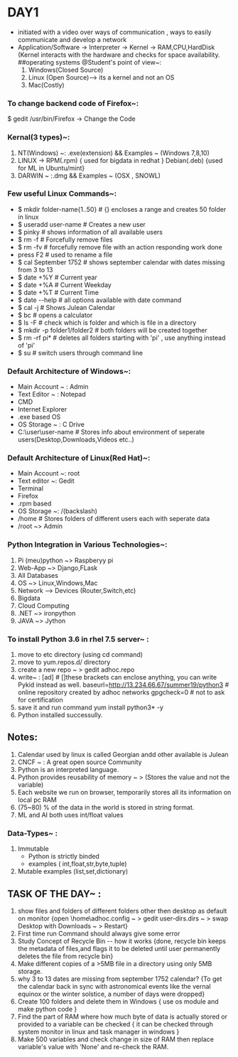 # DAY1
* initiated with a video over ways of communication , ways to easily communicate and develop a network
* Application/Software -> Interpreter -> Kernel -> RAM,CPU,HardDisk
  (Kernel interacts with the hardware and checks for space availability.
##operating systems @Student's point of view~:
  1. Windows(Closed Source)
  2. Linux (Open Source)--> its a kernel and not an OS
  3. Mac(Costly)

### To change backend code of Firefox~:
  $ gedit /usr/bin/Firefox -> Change the Code

### Kernal(3 types)~:
  1. NT(Windows) ~:  .exe(extension) && Examples ~ (Windows 7,8,10)
  2. LINUX -> RPM(.rpm) { used for bigdata in redhat }
             Debian(.deb) {used for ML in Ubuntu/mint}
  3. DARWIN ~ :.dmg && Examples ~ (OSX , SNOWL)

### Few useful Linux Commands~:
* $ mkdir folder-name{1..50}        # {} encloses a range and creates 50 folder in linux
* $ useradd user-name               # Creates a new user
* $ pinky                           # shows information of all available users
* $ rm -f                           # Forcefully remove files
* $ rm -fv                          # forcefully remove file with an action responding work done
* press F2                          # used to rename a file
* $ cal September 1752              # shows september calendar with dates missing from 3 to 13
* $ date +%Y                        # Current year
* $ date +%A                        # Current Weekday
* $ date +%T                        # Current Time
* $ date --help                     # all options available with date command
* $ cal -j                          # Shows Julean Calendar
* $ bc                              # opens a calculator
* $ ls -F                           # check which is folder and which is file in a directory
* $ mkdir -p folder1/folder2        # both folders will be created together
* $ rm -rf pi*                      # deletes all folders starting with 'pi' , use anything instead of 'pi'
* $ su                              # switch users through command line

### Default Architecture of Windows~:
  * Main Account ~ : Admin
  * Text Editor ~ : Notepad
  * CMD
  * Internet Explorer
  * .exe based OS
  * OS Storage ~ : C Drive
  * C:\user\user-name         # Stores info about environment of seperate users(Desktop,Downloads,Videos etc..)

### Default Architecture of Linux(Red Hat)~:
  * Main Account ~: root
  * Text editor ~: Gedit
  * Terminal
  * Firefox
  * .rpm based
  * OS Storage ~: /(backslash)
  * /home                     # Stores folders of different users each with seperate data
  * /root  ~> Admin

### Python Integration in Various Technologies~:
  1. Pi (meu)python ~> Raspberyy pi
  2. Web-App ~> Django,FLask
  3. All Databases
  4. OS ~> Linux,Windows,Mac
  5. Network --> Devices (Router,Switch,etc)
  6. Bigdata
  7. Cloud Computing
  8. .NET ~> ironpython
  9. JAVA ~> Jython

### To install Python 3.6 in rhel 7.5 server~ :
  1. move to etc directory (using cd command)
  2. move to yum.repos.d/ directory
  3. create a new repo ~ > gedit adhoc.repo
  4. write~ :
    [ad]                                           # []these brackets can enclose anything, you can write Pykid instead as well.
    baseurl=http://13.234.66.67/summer19/python3   # online repository created by adhoc networks
    gpgcheck=0                                     # not to ask for certification
  5. save it and run command
    yum install python3* -y
  6. Python installed successully.


## Notes:
  1. Calendar used by linux is called Georgian andd other available is Julean
  2. CNCF ~ : A great open source Community
  3. Python is an interpreted language.
  4. Python provides reusability of memory ~ > (Stores the value and not the variable)
  5. Each website we run on browser, temporarily stores all its information on local pc RAM
  6. (75~80) % of the data in the world is stored in string format.
  7. ML and  AI both uses int/float values

### Data-Types~ :
  1. Immutable
      * Python is strictly binded
      * examples ( int,float,str,byte,tuple)
  2. Mutable
      examples (list,set,dictionary)

## TASK OF THE DAY~ :
  1. show files and folders of different folders other then desktop as default on monitor
     {open \home\adhoc\.config ~ > gedit user-dirs.dirs ~ > swap Desktop with Downloads ~ > Restart}
  2. First time run Command should always give some error
  3. Study Concept of Recycle Bin -- how it works
     {done, recycle bin keeps the metadata of files,and flags it to be deleted until user permanently deletes the file from          recycle bin}
  4. Make different copies of a >5MB file in a directory using only 5MB storage.
  5. why 3 to 13 dates are missing from september 1752 calendar?
    {To get the calendar back in sync with astronomical events like the vernal equinox or the winter solstice,
    a number of days were dropped}
  6. Create 100 folders and delete them in Windows
    { use os module and make python code }
  7. Find the part of RAM where how much byte of data is actually stored or provided to a variable can be checked
    { it can be checked through system monitor in linux and task manager in windows }
  8. Make 500 variables and check change in size of RAM then replace variable's value with 'None' and re-check the RAM.
